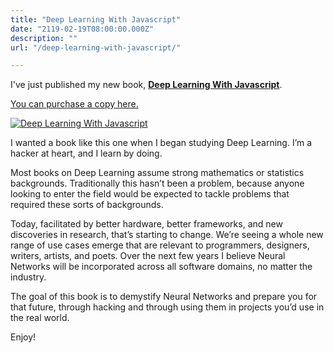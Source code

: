 ```yaml
---
title: "Deep Learning With Javascript"
date: "2119-02-19T08:00:00.000Z"
description: ""
url: "/deep-learning-with-javascript/"

---
```


I've just published my new book, <strong><a target="_blank" href="https://dljsbook.com">Deep Learning With Javascript</a></strong>.

<a target="_blank" href="https://dljsbook.com">You can purchase a copy here.</a>

<a href="https://dljsbook.com"><img src="https://dljsbook.com/dljscover.png" style="max-width: 300px; margin: 0 auto;" alt="Deep Learning With Javascript" title="Deep Learning With Javascript" /></a>

I wanted a book like this one when I began studying Deep Learning. I’m a hacker at heart, and I learn by doing.

Most books on Deep Learning assume strong mathematics or statistics backgrounds. Traditionally this hasn’t been a problem, because anyone looking to enter the field would be expected to tackle problems that required these sorts of backgrounds.

Today, facilitated by better hardware, better frameworks, and new discoveries in research, that’s starting to change. We’re seeing a whole new range of use cases emerge that are relevant to programmers, designers, writers, artists, and poets. Over the next few years I believe Neural Networks will be incorporated across all software domains, no matter the industry.

The goal of this book is to demystify Neural Networks and prepare you for that future, through hacking and through using them in projects you’d use in the real world.

Enjoy!
